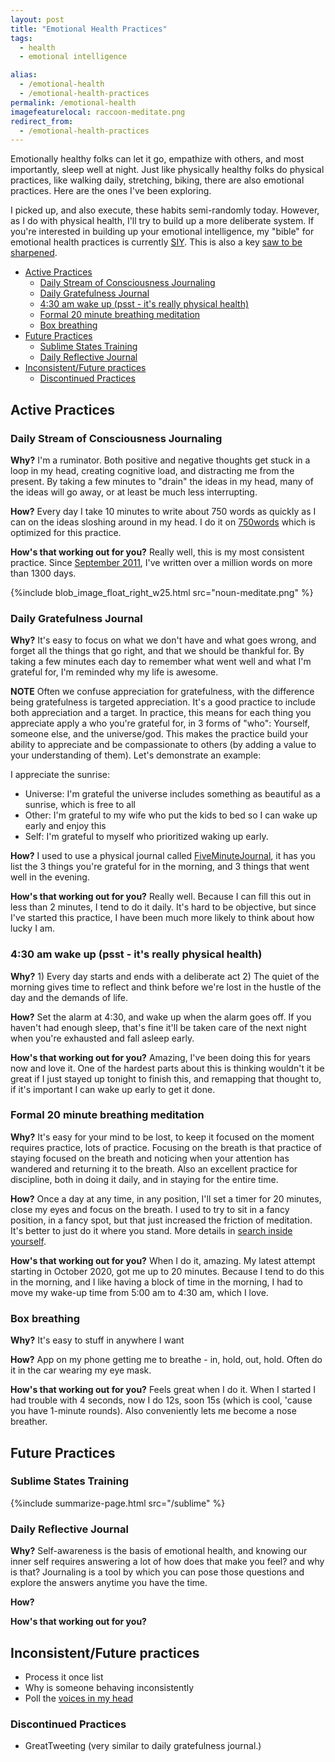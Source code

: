 ```yaml
---
layout: post
title: "Emotional Health Practices"
tags:
  - health
  - emotional intelligence

alias:
  - /emotional-health
  - /emotional-health-practices
permalink: /emotional-health
imagefeaturelocal: raccoon-meditate.png
redirect_from:
  - /emotional-health-practices
---
```


Emotionally healthy folks can let it go, empathize with others, and most importantly, sleep well at night. Just like physically healthy folks do physical practices, like walking daily, stretching, biking, there are also emotional practices. Here are the ones I've been exploring.

I picked up, and also execute, these habits semi-randomly today. However, as I do with physical health, I'll try to build up a more deliberate system. If you're interested in building up your emotional intelligence, my "bible" for emotional health practices is currently [SIY](/search-inside-yourself). This is also a key [saw to be sharpened](/sharpen-the-saw).

<!-- prettier-ignore-start -->
<!-- vim-markdown-toc-start -->

- [Active Practices](#active-practices)
    - [Daily Stream of Consciousness Journaling](#daily-stream-of-consciousness-journaling)
    - [Daily Gratefulness Journal](#daily-gratefulness-journal)
    - [4:30 am wake up (psst - it's really physical health)](#430-am-wake-up-psst---its-really-physical-health)
    - [Formal 20 minute breathing meditation](#formal-20-minute-breathing-meditation)
    - [Box breathing](#box-breathing)
- [Future Practices](#future-practices)
    - [Sublime States Training](#sublime-states-training)
    - [Daily Reflective Journal](#daily-reflective-journal)
- [Inconsistent/Future practices](#inconsistentfuture-practices)
    - [Discontinued Practices](#discontinued-practices)

<!-- vim-markdown-toc-end -->
<!-- prettier-ignore-end -->

## Active Practices

### Daily Stream of Consciousness Journaling

**Why?** I'm a ruminator. Both positive and negative thoughts get stuck in a loop in my head, creating cognitive load, and distracting me from the present. By taking a few minutes to "drain" the ideas in my head, many of the ideas will go away, or at least be much less interrupting.

**How?** Every day I take 10 minutes to write about 750 words as quickly as I can on the ideas sloshing around in my head. I do it on [750words](http://www.750words.com) which is optimized for this practice.

**How's that working out for you?** Really well, this is my most consistent practice. Since [September 2011](http://ighealth.blogspot.com/2012/01/750wordscom.html), I've written over a million words on more than 1300 days.

{%include blob_image_float_right_w25.html src="noun-meditate.png" %}

### Daily Gratefulness Journal

**Why?** It's easy to focus on what we don't have and what goes wrong, and forget all the things that go right, and that we should be thankful for. By taking a few minutes each day to remember what went well and what I'm grateful for, I'm reminded why my life is awesome.

**NOTE** Often we confuse appreciation for gratefulness, with the difference being gratefulness is targeted appreciation. It's a good practice to include both appreciation and a target. In practice, this means for each thing you appreciate apply a who you're grateful for, in 3 forms of "who": Yourself, someone else, and the universe/god. This makes the practice build your ability to appreciate and be compassionate to others (by adding a value to your understanding of them). Let's demonstrate an example:

I appreciate the sunrise:

- Universe: I'm grateful the universe includes something as beautiful as a sunrise, which is free to all
- Other: I'm grateful to my wife who put the kids to bed so I can wake up early and enjoy this
- Self: I'm grateful to myself who prioritized waking up early.

**How?** I used to use a physical journal called [FiveMinuteJournal](http://www.FiveMinuteJournal.com), it has you list the 3 things you're grateful for in the morning, and 3 things that went well in the evening.

**How's that working out for you?** Really well. Because I can fill this out in less than 2 minutes, I tend to do it daily. It's hard to be objective, but since I've started this practice, I have been much more likely to think about how lucky I am.

### 4:30 am wake up (psst - it's really physical health)

**Why?** 1) Every day starts and ends with a deliberate act 2) The quiet of the morning gives time to reflect and think before we're lost in the hustle of the day and the demands of life.

**How?** Set the alarm at 4:30, and wake up when the alarm goes off. If you haven't had enough sleep, that's fine it'll be taken care of the next night when you're exhausted and fall asleep early.

**How's that working out for you?** Amazing, I've been doing this for years now and love it. One of the hardest parts about this is thinking wouldn't it be great if I just stayed up tonight to finish this, and remapping that thought to, if it's important I can wake up early to get it done.

### Formal 20 minute breathing meditation

**Why?** It's easy for your mind to be lost, to keep it focused on the moment requires practice, lots of practice. Focusing on the breath is that practice of staying focused on the breath and noticing when your attention has wandered and returning it to the breath. Also an excellent practice for discipline, both in doing it daily, and in staying for the entire time.

**How?** Once a day at any time, in any position, I'll set a timer for 20 minutes, close my eyes and focus on the breath. I used to try to sit in a fancy position, in a fancy spot, but that just increased the friction of meditation. It's better to just do it where you stand. More details in [search inside yourself](siy).

**How's that working out for you?** When I do it, amazing. My latest attempt starting in October 2020, got me up to 20 minutes. Because I tend to do this in the morning, and I like having a block of time in the morning, I had to move my wake-up time from 5:00 am to 4:30 am, which I love.

### Box breathing

**Why?** It's easy to stuff in anywhere I want

**How?** App on my phone getting me to breathe - in, hold, out, hold. Often do it in the car wearing my eye mask.

**How's that working out for you?** Feels great when I do it. When I started I had trouble with 4 seconds, now I do 12s, soon 15s (which is cool, 'cause you have 1-minute rounds). Also conveniently lets me become a nose breather.

## Future Practices

### Sublime States Training

{%include summarize-page.html src="/sublime" %}

### Daily Reflective Journal

**Why?** Self-awareness is the basis of emotional health, and knowing our inner self requires answering a lot of how does that make you feel? and why is that? Journaling is a tool by which you can pose those questions and explore the answers anytime you have the time.

**How?**

**How's that working out for you?**

## Inconsistent/Future practices

- Process it once list
- Why is someone behaving inconsistently
- Poll the [voices in my head](/voices)

### Discontinued Practices

- GreatTweeting (very similar to daily gratefulness journal.)
